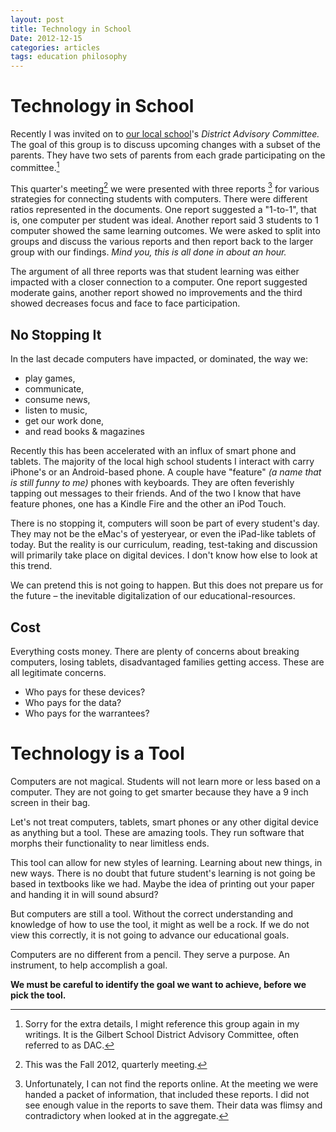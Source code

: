 ```yaml
---
layout: post
title: Technology in School
Date: 2012-12-15
categories: articles
tags: education philosophy
--- 
```


# Technology in School
    
Recently I was invited on to [our local school](http://gilbert.k12.ia.us/index)'s *District Advisory Committee.* The goal of this group is to discuss upcoming changes with a subset of the parents. They have two sets of parents from each grade participating on the committee.[^1] 

This quarter's meeting[^2] we were presented with three reports  [^3] for various strategies for connecting students with computers. There were different ratios represented in the documents. One report suggested a "1-to-1", that is, one computer per student was ideal. Another report said 3 students to 1 computer showed the same learning outcomes. We were asked to split into groups and discuss the various reports and then report back to the larger group with our findings. *Mind you, this is all done in about an hour.*

The argument of all three reports was that student learning was either impacted with a closer connection to a computer. One report suggested moderate gains, another report showed no improvements and the third showed decreases focus and face to face participation.


## No Stopping It

In the last decade computers have impacted, or dominated, the way we:

- play games, 
- communicate, 
- consume news,
- listen to music, 
- get our work done, 
- and read books & magazines

Recently this has been accelerated with an influx of smart phone and tablets. The majority of the local high school students I interact with carry iPhone's or an Android-based phone. A couple have "feature" *(a name that is still funny to me)* phones with keyboards. They are often feverishly tapping out messages to their friends. And of the two I know that have feature phones, one has a Kindle Fire and the other an iPod Touch.

There is no stopping it, computers will soon be part of every student's day. They may not be the eMac's of yesteryear, or even the iPad-like tablets of today. But the reality is our curriculum, reading, test-taking and discussion will primarily take place on digital devices. I don't know how else to look at this trend.

We can pretend this is not going to happen. But this does not prepare us for the future – the inevitable digitalization of our educational-resources.


## Cost

Everything costs money. There are plenty of concerns about breaking computers, losing tablets, disadvantaged families getting access. These are all legitimate concerns. 

- Who pays for these devices?
- Who pays for the data?
- Who pays for the warrantees?



# Technology is a Tool

Computers are not magical. Students will not learn more or less based on a computer. They are not going to get smarter because they have a 9 inch screen in their bag. 

Let's not treat computers, tablets, smart phones or any other digital device as anything but a tool. These are amazing tools. They run software that morphs their functionality to near limitless ends.

This tool can allow for new styles of learning. Learning about new things, in new ways. There is no doubt that future student's learning is not going be based in textbooks like we had. Maybe the idea of printing out your paper and handing it in will sound absurd?

But computers are still a tool. Without the correct understanding and knowledge of how to use the tool, it might as well be a rock. If we do not view this correctly, it is not going to advance our educational goals.

Computers are no different from a pencil. They serve a purpose. An instrument, to help accomplish a goal.

**We must be careful to identify the goal we want to achieve, before we pick the tool.**



 
[^1]: Sorry for the extra details, I might reference this group again in my writings. It is the Gilbert School District Advisory Committee, often referred to as DAC.

[^2]: This was the Fall 2012, quarterly meeting.

[^3]: Unfortunately, I can not find the reports online. At the meeting we were handed a packet of information, that included these reports. I did not see enough value in the  reports to save them. Their data was flimsy and contradictory when looked at in the aggregate.